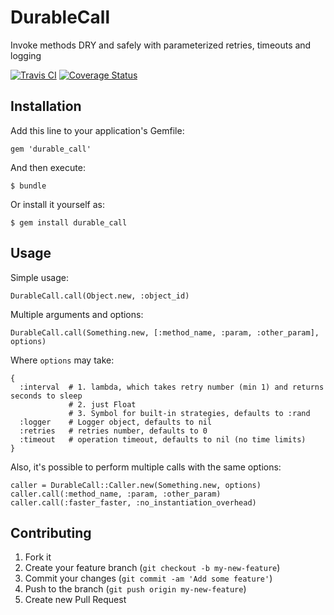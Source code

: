 # DurableCall

Invoke methods DRY and safely with parameterized retries, timeouts and logging

[![Travis CI](https://secure.travis-ci.org/AlexanderPavlenko/durable_call.png)](https://travis-ci.org/AlexanderPavlenko/durable_call)
[![Coverage Status](https://coveralls.io/repos/AlexanderPavlenko/durable_call/badge.png?branch=master)](https://coveralls.io/r/AlexanderPavlenko/durable_call)

## Installation

Add this line to your application's Gemfile:

    gem 'durable_call'

And then execute:

    $ bundle

Or install it yourself as:

    $ gem install durable_call

## Usage

Simple usage:

    DurableCall.call(Object.new, :object_id)

Multiple arguments and options:

    DurableCall.call(Something.new, [:method_name, :param, :other_param], options)

Where ```options``` may take:

    {
      :interval  # 1. lambda, which takes retry number (min 1) and returns seconds to sleep
                 # 2. just Float
                 # 3. Symbol for built-in strategies, defaults to :rand
      :logger    # Logger object, defaults to nil
      :retries   # retries number, defaults to 0
      :timeout   # operation timeout, defaults to nil (no time limits)
    }

Also, it's possible to perform multiple calls with the same options:

    caller = DurableCall::Caller.new(Something.new, options)
    caller.call(:method_name, :param, :other_param)
    caller.call(:faster_faster, :no_instantiation_overhead)

## Contributing

1. Fork it
2. Create your feature branch (`git checkout -b my-new-feature`)
3. Commit your changes (`git commit -am 'Add some feature'`)
4. Push to the branch (`git push origin my-new-feature`)
5. Create new Pull Request
